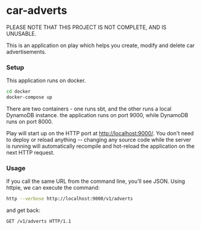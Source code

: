 # car-adverts

PLEASE NOTE THAT THIS PROJECT IS NOT COMPLETE, AND IS UNUSABLE.

This is an application on play which helps you create, modify and delete car advertisements.

### Setup

This application runs on docker.


```bash
cd docker
docker-compose up
```

There are two containers - one runs sbt, and the other runs a local DynamoDB instance. the application runs on port 9000, while DynamoDB runs on port 8000.

Play will start up on the HTTP port at <http://localhost:9000/>.   You don't need to deploy or reload anything -- changing any source code while the server is running will automatically recompile and hot-reload the application on the next HTTP request. 

### Usage

If you call the same URL from the command line, you’ll see JSON. Using httpie, we can execute the command:

```bash
http --verbose http://localhost:9000/v1/adverts
```

and get back:

```routes
GET /v1/adverts HTTP/1.1
```
